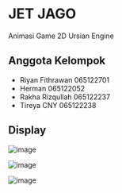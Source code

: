 # JET JAGO

Animasi Game 2D Ursian Engine

## Anggota Kelompok

- Riyan Fithrawan	    065122701
- Herman	            065122052
- Rakha Rizqullah	    065122237
- Tireya CNY	        065122238


## Display
![image](https://github.com/yanfithra/JET-JAGO/assets/120780746/65a8cdc1-b670-4fc7-a163-27339a4f2c79)

![image](https://github.com/yanfithra/JET-JAGO/assets/120780746/da38d5c4-4dab-4a46-a85e-47fe87fb0895)

![image](https://github.com/yanfithra/JET-JAGO/assets/120780746/47c42055-8b9d-4bf4-98f2-0f1bcb304622)

